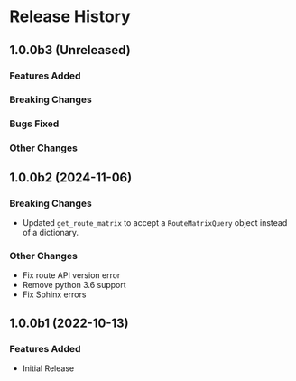 # Release History

## 1.0.0b3 (Unreleased)

### Features Added

### Breaking Changes

### Bugs Fixed

### Other Changes

## 1.0.0b2 (2024-11-06)

### Breaking Changes

- Updated `get_route_matrix` to accept a `RouteMatrixQuery` object instead of a dictionary.

### Other Changes

- Fix route API version error
- Remove python 3.6 support
- Fix Sphinx errors

## 1.0.0b1 (2022-10-13)

### Features Added

- Initial Release
